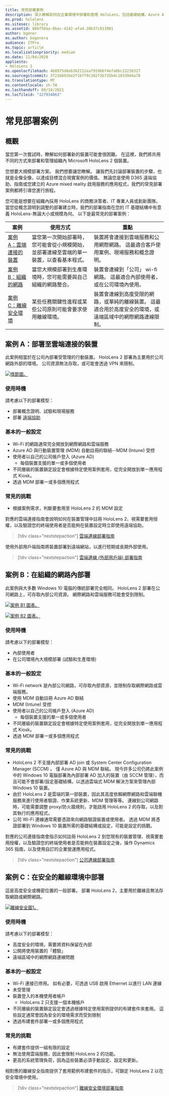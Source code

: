 ```yaml
---
title: 常見部署案例
description: 深入瞭解如何在企業環境中部署和管理 HoloLens，包括基礎結構、Azure Active Directory 和行動裝置管理。
ms.prod: hololens
ms.sitesec: library
ms.assetid: 88bf50aa-0bac-4142-afa4-20b37c013001
author: bgener
ms.author: bogenera
audience: ITPro
ms.topic: article
ms.localizationpriority: medium
ms.date: 11/04/2020
appliesto:
- HoloLens 2
ms.openlocfilehash: 4b8975d8eb362212eaf91966f4efa0bc22236327
ms.sourcegitcommit: 3f21b692be2f1b7f9c382f2b735b4c10339d4a78
ms.translationtype: MT
ms.contentlocale: zh-TW
ms.lasthandoff: 09/18/2021
ms.locfileid: "127934063"
---
```

# <a name="common-deployment-scenarios"></a>常見部署案例

## <a name="overview"></a>概觀

當您第一次嘗試時，瞭解如何部署新的裝置可能會很困難。 在這裡，我們將共用不同的方式來部署和管理組織內 Microsoft HoloLens 2 個裝置。

您想要大規模部署方案。 我們想要讓您瞭解。 讓我們先討論部署裝置的步驟，也就是全像全像，以達成目標混合現實案例的價值。 無論您是使用 D365 遠端協助、指南或您建立的 Azure mixed reality 啟用服務的應用程式，我們的常見部署案例都將引導您進行旅程。

您可能是想要在組織內採用 HoloLens 的商務決策者、IT 專業人員或創新團隊。 當您從概念證明到調整的部署建立時，我們的部署指南在您的 IT 基礎結構中有意義 HoloLens-無論大小或規模為何。 以下是最常見的部署案例：

| 案例 |使用方式 | 重點 |
|---------|---------|---------|
| [案例 A：雲端連接的裝置](hololens2-cloud-connected-overview.md) | 當您第一次開始部署時，您可能會從小規模開始，並部署連線至雲端的單一裝置，以查看基本程式。 | 裝置將會連接到雲端服務和公用網際網路。 這最適合客戶使用案例、現場服務和概念證明。|
| [案例 B：組織的網路](hololens2-corp-connected-overview.md) | 當您大規模部署到生產環境時，您可能需要與自己組織的網路整合。 | 裝置會連線到「公司」 wi-fi 網路。 這最適合內部使用者，或在公司環境內使用。|
| [案例 C：離線安全環境](hololens-common-scenarios-offline-secure.md) | 某些任務關鍵性進程或某些公司原則可能會要求使用離線環境。 | 裝置會連線到高度受限的網路，或單純的離線裝置。 這最適合用於高度安全的環境，或遠端區域中的網際網路連線限制。 |

## <a name="scenario-a-deploy-to-cloud-connected-devices"></a>案例 A：部署至雲端連接的裝置

此案例相當於在公司內部署受管理的行動裝置。 HoloLens 2 部署為主要用於公司網路外部的環境。 公司資源無法存取，或可能會透過 VPN 來限制。

[![情節圖。](images/deployment-guides-revised-scenario-a.png)](images/deployment-guides-revised-scenario-a.png#lightbox)

### <a name="when-to-use"></a>使用時機

請考慮以下的部署模型：

* 部署概念證明、試驗和現場服務
* 部署 [遠端協助](hololens2-options-remote-assist.md)

### <a name="basic-common-configurations"></a>基本的一般設定

* Wi-Fi 的網路通常完全開放到網際網路和雲端服務
* Azure AD 與行動裝置管理 (MDM) 自動註冊的聯結--MDM (Intune) 受控
* 使用者以自己的公司帳戶登入 (Azure AD) 
  * 每個裝置支援的單一或多個使用者
* 不同層級的裝置鎖定設定會根據特定使用案例套用，從完全開放到單一應用程式 Kiosk。
* 透過 MDM 部署一或多個應用程式

### <a name="common-challenges"></a>常見的挑戰

* 根據案例需求，判斷要套用至 HoloLens 2 的 MDM 設定

對應的雲端連接指南會說明如何在裝置管理中註冊 HoloLens 2、視需要套用授權，以及驗證您的終端使用者是否能夠在裝置設定時立即使用遠端協助。

> [!div class="nextstepaction"]
> [雲端連線部署指南](hololens2-cloud-connected-overview.md)

使用外部用戶端指南將裝置部署到遠端網站，以進行短期或長期外部使用。

> [!div class="nextstepaction"]
> [雲端連線 (外部用戶端) 部署指南](hololens2-deployment-guide.md)

## <a name="scenario-b-deploy-inside-your-organizations-network"></a>案例 B：在組織的網路內部署

此案例與大多數 Windows 10 電腦的傳統部署完全相同。 HoloLens 2 部署在公司網路上，可存取內部公司資源。 網際網路和雲端服務可能會受到限制。 

[![案例 B1 圖表。](images/deployment-guides-revised-scenario-b-01-1.png)](images/deployment-guides-revised-scenario-b-01-1.png#lightbox)

[![案例 B2 圖表。](images/deployment-guides-revised-scenario-b-02-1.png)](images/deployment-guides-revised-scenario-b-02-1.png#lightbox)

### <a name="when-to-use"></a>使用時機

請考慮以下的部署模型：

* 內部使用者
* 在公司環境內大規模部署 (試驗和生產環境) 

### <a name="basic-common-configurations"></a>基本的一般設定

* Wi-Fi network 是內部公司網路，可存取內部資源，並限制存取網際網路或雲端服務。
* 使用 MDM 自動註冊 Azure AD 聯結
* MDM (Intune) 受控
* 使用者以自己的公司帳戶登入 (Azure AD) 
  * 每個裝置支援的單一或多個使用者
* 不同層級的裝置鎖定設定會根據特定使用案例套用，從完全開放到單一應用程式 Kiosk。
* 透過 MDM 部署一或多個應用程式

### <a name="common-challenges"></a>常見的挑戰

* HoloLens 2 不支援內部部署 AD join 或 System Center Configuration Manager (SCCM) 。 僅 Azure AD 與 MDM 聯結。 現今許多公司仍將此案例中的 Windows 10 電腦部署為內部部署 AD 加入的裝置（由 SCCM 管理），而且可能不會部署/設定基礎結構，以透過雲端式 MDM 解決方案來管理內部 Windows 10 裝置。
* 由於 HoloLens 2 是雲端的第一部裝置，因此其高度依賴網際網路和雲端聯機服務來進行使用者驗證、作業系統更新、MDM 管理等等。 連線到公司網路時，可能需要調整 proxy/防火牆規則，才能啟用 HoloLens 2 的存取，以及對其執行的應用程式。
* 公司 Wi-Fi 連線通常需要憑證來向網路驗證裝置或使用者。 透過 MDM 將憑證部署到 Windows 10 裝置所需的基礎結構或設定，可能是設定的挑戰。

對應的公司連接指南會指示如何註冊 HoloLens 2 到您現有的裝置管理、視需要套用授權，以及驗證您的終端使用者是否能夠在裝置設定之後，操作 Dynamics 365 指南，以及使用自訂的企業營運應用程式。

> [!div class="nextstepaction"]
> [公司連線部署指南](hololens2-corp-connected-overview.md)

## <a name="scenario-c-deploy-in-secure-offline-environment"></a>案例 C：在安全的離線環境中部署

這是高度安全或機密位置的一般部署。 部署 HoloLens 2，主要用於離線且無法存取網路或網際網路。

[![離線安全圖1。](images/deployment-guides-revised-scenario-c-01.png)](images/deployment-guides-revised-scenario-c-01.png#lightbox)

### <a name="when-to-use"></a>使用時機

請考慮以下的部署模型：

* 高度安全的環境，需要將資料保留在內部
* 公開將使用裝置的「體驗」
* 遠端區域中的網際網路連線問題

### <a name="basic-common-configurations"></a>基本的一般設定

* Wi-Fi 連接已停用。 如有必要，可透過 USB 啟用 Ethernet 以進行 LAN 連線
* 未受管理
* 裝置登入的本機使用者帳戶
  * HoloLens 2 只支援一個本機帳戶
* 不同層級的裝置鎖定設定會透過根據特定使用案例提供的布建套件來套用。 這些設定通常會因為安全的環境需求而受到限制
* 透過布建套件部署一或多個應用程式

### <a name="common-challenges"></a>常見的挑戰

* 布建套件提供一組有限的設定
* 無法使用雲端服務，因此會限制 HoloLens 2 的功能。
* 更高的系統管理負荷，因為這些裝置必須手動設定、設定和更新。

相對應的離線安全指南提供了套用範例布建套件的指示，可鎖定 HoloLens 2 以在安全環境中使用。

> [!div class="nextstepaction"]
> [離線安全環境部署指南](hololens-common-scenarios-offline-secure.md)
